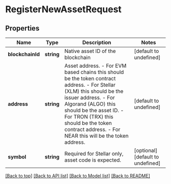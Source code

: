 # RegisterNewAssetRequest

## Properties

|Name | Type | Description | Notes|
|------------ | ------------- | ------------- | -------------|
|**blockchainId** | **string** | Native asset ID of the blockchain | [default to undefined]|
|**address** | **string** | Asset address.  - For EVM based chains this should be the token contract address. - For Stellar (XLM) this should be the issuer address. - For Algorand (ALGO) this should be the asset ID. - For TRON (TRX) this should be the token contract address. - For NEAR this will be the token address.  | [default to undefined]|
|**symbol** | **string** | Required for Stellar only, asset code is expected. | [optional] [default to undefined]|




[[Back to top]](#) [[Back to API list]](../../README.md#documentation-for-api-endpoints) [[Back to Model list]](../../README.md#documentation-for-models) [[Back to README]](../../README.md)
